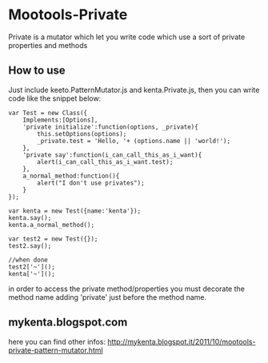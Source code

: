 Mootools-Private
================

Private is a mutator which let you write code which use a sort of private properties and methods

How to use
----------

Just include keeto.PatternMutator.js and kenta.Private.js, then you can write code like the snippet below:

	var Test = new Class({
		Implements:[Options],
		'private initialize':function(options, _private){
			this.setOptions(options);
			_private.test = 'Hello, '+ (options.name || 'world!');
		},
		'private say':function(i_can_call_this_as_i_want){
			alert(i_can_call_this_as_i_want.test);
		},
		a_normal_method:function(){
			alert("I don't use privates");
		}
	});

	var kenta = new Test({name:'kenta'});
	kenta.say();
	kenta.a_normal_method();

	var test2 = new Test({});
	test2.say();

	//when done
	test2['~']();
	kenta['~']();​

in order to access the private method/properties you must decorate the method name adding 'private' just before the method name.

mykenta.blogspot.com
-----------------
here you can find other infos:
http://mykenta.blogspot.it/2011/10/mootools-private-pattern-mutator.html

